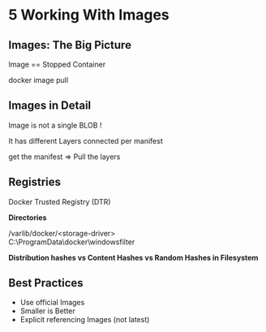 # 5 Working With Images

## Images: The Big Picture

Image == Stopped Container

docker image pull

## Images in Detail

Image is not a single BLOB !

It has different Layers connected per manifest

get the manifest => Pull the layers

## Registries

Docker Trusted Registry (DTR)

**Directories**

/varlib/docker/\<storage-driver>  
C:\ProgramData\docker\windowsfilter

**Distribution hashes vs Content Hashes vs Random Hashes in Filesystem**

## Best Practices

*   Use official Images 
*   Smaller is Better
*   Explicit referencing Images (not latest)









